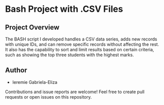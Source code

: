 # Bash Project with .CSV Files


## Project Overview

The BASH script I developed handles a CSV data series, adds new records with unique IDs, and can remove specific records without affecting the rest.
It also has the capability to sort and limit results based on certain criteria, such as showing the top three students with the highest marks.

## Author

- Ieremie Gabriela-Eliza

Contributions and issue reports are welcome! Feel free to create pull requests or open issues on this repository.
